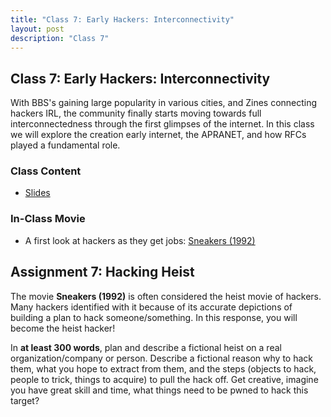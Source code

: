 ```yaml
---
title: "Class 7: Early Hackers: Interconnectivity"
layout: post
description: "Class 7"
---
```


## Class 7: Early Hackers: Interconnectivity 
With BBS's gaining large popularity in various cities, and Zines connecting hackers IRL, the community finally starts moving towards full interconnectedness through the first glimpses of the internet. 
In this class we will explore the creation early internet, the APRANET, and how RFCs played a fundamental role. 

### Class Content 
- [Slides](https://docs.google.com/presentation/d/1oWtz3Gt43dOLPugNz6X6SIC2It0q99ukIgL3-A-XuoE/edit?usp=sharing)

### In-Class Movie
- A first look at hackers as they get jobs: [Sneakers (1992)](https://en.wikipedia.org/wiki/Sneakers_(1992_film))

## Assignment 7: Hacking Heist
The movie **Sneakers (1992)** is often considered the heist movie of hackers. Many hackers identified with it because of its accurate depictions of building a plan to hack someone/something. In this response, you will become the heist hacker!

In **at least 300 words**, plan and describe a fictional heist on a real organization/company or person. Describe a fictional reason why to hack them, what you hope to extract from them, and the steps (objects to hack, people to trick, things to acquire) to pull the hack off. Get creative, imagine you have great skill and time, what things need to be pwned to hack this target? 